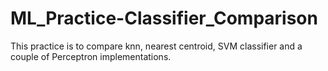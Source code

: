 # ML_Practice-Classifier_Comparison
This practice is to compare knn, nearest centroid, SVM classifier and a couple of Perceptron implementations.
